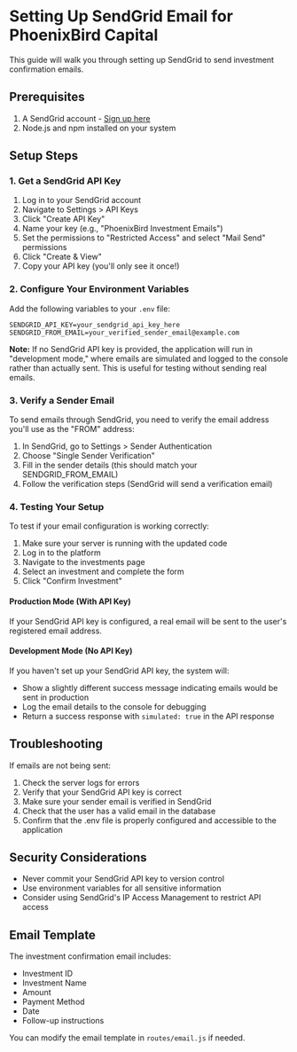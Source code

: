 # Setting Up SendGrid Email for PhoenixBird Capital

This guide will walk you through setting up SendGrid to send investment confirmation emails.

## Prerequisites

1. A SendGrid account - [Sign up here](https://signup.sendgrid.com/)
2. Node.js and npm installed on your system

## Setup Steps

### 1. Get a SendGrid API Key

1. Log in to your SendGrid account
2. Navigate to Settings > API Keys
3. Click "Create API Key"
4. Name your key (e.g., "PhoenixBird Investment Emails")
5. Set the permissions to "Restricted Access" and select "Mail Send" permissions
6. Click "Create & View"
7. Copy your API key (you'll only see it once!)

### 2. Configure Your Environment Variables

Add the following variables to your `.env` file:

```
SENDGRID_API_KEY=your_sendgrid_api_key_here
SENDGRID_FROM_EMAIL=your_verified_sender_email@example.com
```

**Note:** If no SendGrid API key is provided, the application will run in "development mode," where emails are simulated and logged to the console rather than actually sent. This is useful for testing without sending real emails.

### 3. Verify a Sender Email

To send emails through SendGrid, you need to verify the email address you'll use as the "FROM" address:

1. In SendGrid, go to Settings > Sender Authentication
2. Choose "Single Sender Verification"
3. Fill in the sender details (this should match your SENDGRID_FROM_EMAIL)
4. Follow the verification steps (SendGrid will send a verification email)

### 4. Testing Your Setup

To test if your email configuration is working correctly:

1. Make sure your server is running with the updated code
2. Log in to the platform
3. Navigate to the investments page
4. Select an investment and complete the form
5. Click "Confirm Investment"

#### Production Mode (With API Key)
If your SendGrid API key is configured, a real email will be sent to the user's registered email address.

#### Development Mode (No API Key)
If you haven't set up your SendGrid API key, the system will:
- Show a slightly different success message indicating emails would be sent in production
- Log the email details to the console for debugging
- Return a success response with `simulated: true` in the API response

## Troubleshooting

If emails are not being sent:

1. Check the server logs for errors
2. Verify that your SendGrid API key is correct
3. Make sure your sender email is verified in SendGrid
4. Check that the user has a valid email in the database
5. Confirm that the .env file is properly configured and accessible to the application

## Security Considerations

- Never commit your SendGrid API key to version control
- Use environment variables for all sensitive information
- Consider using SendGrid's IP Access Management to restrict API access

## Email Template

The investment confirmation email includes:

- Investment ID
- Investment Name
- Amount
- Payment Method
- Date
- Follow-up instructions

You can modify the email template in `routes/email.js` if needed.
